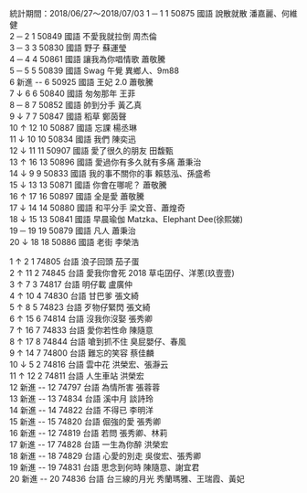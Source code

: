 統計期間：2018/06/27～2018/07/03
1 	─ 	1 	1 	50875 	國語 	說散就散 	潘嘉麗、何維健 		
2 	─ 	2 	1 	50849 	國語 	不愛我就拉倒 	周杰倫 		
3 	─ 	3 	3 	50830 	國語 	野子 	蘇運瑩 		
4 	─ 	4 	4 	50861 	國語 	讓我為你唱情歌 	蕭敬騰 		
5 	─ 	5 	5 	50839 	國語 	Swag 午覺 	異鄉人、9m88 		
6 	新進 	-- 	6 	50925 	國語 	王妃 2.0 	蕭敬騰 		
7 	↓ 	6 	6 	50840 	國語 	匆匆那年 	王菲 		
8 	─ 	8 	7 	50852 	國語 	帥到分手 	黃乙真 		
9 	↓ 	7 	7 	50847 	國語 	稻草 	鄭茵聲 		
10 	↑ 	12 	10 	50887 	國語 	忘課 	楊丞琳 		
11 	↓ 	10 	10 	50834 	國語 	我們 	陳奕迅 		
12 	↓ 	11 	11 	50907 	國語 	愛了很久的朋友 	田馥甄 		
13 	↑ 	16 	13 	50896 	國語 	愛過你有多久就有多痛 	蕭秉治 		
14 	↓ 	9 	9 	50833 	國語 	我的事不關你的事 	賴慈泓、孫盛希 		
15 	↓ 	13 	13 	50871 	國語 	你會在哪呢？ 	蕭敬騰 		
16 	↑ 	17 	16 	50897 	國語 	全是愛 	蕭敬騰 		
17 	↓ 	14 	14 	50880 	國語 	和平分手 	梁文音、蕭煌奇 		
18 	↓ 	15 	13 	50841 	國語 	早晨瑜伽 	Matzka、Elephant Dee(徐熙娣) 		
19 	─ 	19 	19 	50879 	國語 	凡人 	蕭秉治 		
20 	↓ 	18 	18 	50886 	國語 	老街 	李榮浩

1 	↑ 	2 	1 	74805 	台語 	浪子回頭 	茄子蛋 		
2 	↑ 	11 	2 	74845 	台語 	愛我你會死 2018 	草屯囝仔、洋蔥(玖壹壹) 		
3 	↑ 	7 	3 	74817 	台語 	明仔載 	盧廣仲 		
4 	↑ 	10 	4 	74830 	台語 	甘巴爹 	張文綺 		
5 	↑ 	8 	5 	74823 	台語 	歹物仔緊閃 	張文綺 		
6 	↑ 	15 	6 	74814 	台語 	沒我你沒娶 	張秀卿 		
7 	↑ 	16 	7 	74833 	台語 	愛你若性命 	陳隨意 		
8 	↑ 	17 	8 	74844 	台語 	嗆到抓不住 	臭屁嬰仔、春風 		
9 	↑ 	14 	7 	74800 	台語 	難忘的笑容 	蔡佳麟 		
10 	↓ 	5 	2 	74816 	台語 	雲中花 	洪榮宏、張瀞云 		
11 	↑ 	12 	2 	74811 	台語 	人生車站 	洪榮宏 		
12 	新進 	-- 	12 	74797 	台語 	為情所害 	張蓉蓉 		
13 	新進 	-- 	13 	74834 	台語 	溪中月 	談詩玲 		
14 	新進 	-- 	14 	74822 	台語 	不得已 	李明洋 		
15 	新進 	-- 	15 	74820 	台語 	倔強的愛 	張秀卿 		
16 	新進 	-- 	12 	74819 	台語 	若問 	張秀卿、林莉 		
17 	新進 	-- 	17 	74828 	台語 	一生為你醉 	洪榮宏 		
18 	新進 	-- 	18 	74829 	台語 	心愛的別走 	吳俊宏、張秀卿 		
19 	新進 	-- 	19 	74831 	台語 	思念到何時 	陳隨意、謝宜君 		
20 	新進 	-- 	20 	74836 	台語 	台三線的月光 	秀蘭瑪雅、王瑞霞、黃妃